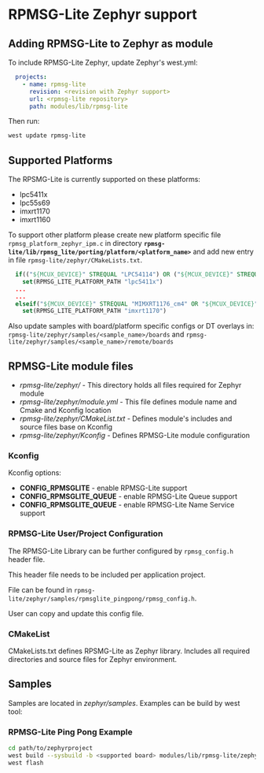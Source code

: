 # RPMSG-Lite Zephyr support

## Adding RPMSG-Lite to Zephyr as module

To include RPMSG-Lite Zephyr, update Zephyr's west.yml:

``` yml
  projects:
    - name: rpmsg-lite
      revision: <revision with Zephyr support>
      url: <rpmsg-lite repository>
      path: modules/lib/rpmsg-lite
```
Then run:
``` sh
west update rpmsg-lite
```

## Supported Platforms

The RPSMG-Lite is currently supported on these platforms:

 * lpc5411x
 * lpc55s69
 * imxrt1170
 * imxrt1160

To support other platform please create new platform specific file `rpmsg_platform_zephyr_ipm.c` in
directory **`rpmsg-lite/lib/rpmsg_lite/porting/platform/<platform_name>`** and add new entry in file `rpmsg-lite/zephyr/CMakeLists.txt`.
```cmake
  if(("${MCUX_DEVICE}" STREQUAL "LPC54114") OR ("${MCUX_DEVICE}" STREQUAL "LPC54114_m0"))
    set(RPMSG_LITE_PLATFORM_PATH "lpc5411x")
  ...
  ...
  elseif("${MCUX_DEVICE}" STREQUAL "MIMXRT1176_cm4" OR "${MCUX_DEVICE}" STREQUAL "MIMXRT1176_cm7")
    set(RPMSG_LITE_PLATFORM_PATH "imxrt1170")
```
Also update samples with board/platform specific configs or DT overlays in: `rpmsg-lite/zephyr/samples/<sample_name>/boards` and
`rpmsg-lite/zephyr/samples/<sample_name>/remote/boards`

## RPMSG-Lite module files

- *rpmsg-lite/zephyr/* - This directory holds all files required for Zephyr module
- *rpmsg-lite/zephyr/module.yml* - This file defines module name and Cmake and Kconfig location
- *rpmsg-lite/zephyr/CMakeList.txt* - Defines module's includes and source files base on Kconfig
- *rpmsg-lite/zephyr/Kconfig* - Defines RPMSG-Lite module configuration

### Kconfig

Kconfig options:

- **CONFIG_RPMSGLITE** - enable RPMSG-Lite support
- **CONFIG_RPMSGLITE_QUEUE** - enable RPMSG-Lite Queue support
- **CONFIG_RPMSGLITE_QUEUE** - enable RPMSG-Lite Name Service support

### RPMSG-Lite User/Project Configuration

The RPMSG-Lite Library can be further configured by `rpmsg_config.h` header file.

This header file needs to be included per application project.

File can be found in `rpmsg-lite/zephyr/samples/rpmsglite_pingpong/rpmsg_config.h`.

User can copy and update this config file.

### CMakeList

CMakeLists.txt defines RPSMG-Lite as Zephyr library. Includes all required directories and source files for Zephyr environment.

## Samples

Samples are located in *zephyr/samples*. Examples can be build by west tool:

### RPMSG-Lite Ping Pong Example

```sh
cd path/to/zephyrproject
west build --sysbuild -b <supported board> modules/lib/rpmsg-lite/zephyr/samples/rpmsglite_pingpong/ -p
west flash
```
